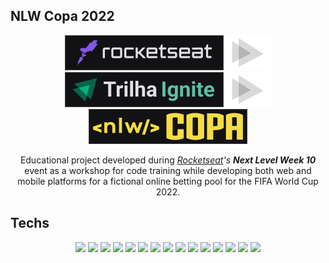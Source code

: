 ## NLW Copa 2022
<p align="center">
<img src="https://raw.githubusercontent.com/deltemp/nlw-copa-2022/main/web/src/assets/badges/rocketseat.svg"><img src="https://raw.githubusercontent.com/deltemp/nlw-copa-2022/main/web/src/assets/badges/arrow.svg"><img src="https://raw.githubusercontent.com/deltemp/nlw-copa-2022/main/web/src/assets/badges/trilhaignite.svg"><img src="https://raw.githubusercontent.com/deltemp/nlw-copa-2022/main/web/src/assets/badges/arrow.svg"><img src="https://raw.githubusercontent.com/deltemp/nlw-copa-2022/main/web/src/assets/badges/nlwcopa.svg">
</p>

<p align="center">
Educational project developed during <i><a href="https://rocketseat.com.br/" target="_new">Rocketseat</a>'s <strong>Next Level Week 10</strong></i> event as a workshop for code training while developing both web and mobile platforms for a fictional online betting pool for the FIFA World Cup 2022.
</p>

## Techs
<p align="center">
  <img src="https://img.shields.io/badge/Figma-F24E1E?style=for-the-badge&logo=figma&logoColor=white">
  <img src="https://img.shields.io/badge/JavaScript-F7DF1E?style=for-the-badge&logo=javascript&logoColor=black">
  <img src="https://img.shields.io/badge/TypeScript-3178C6?style=for-the-badge&logo=typescript&logoColor=white"/>
  <img src="https://img.shields.io/badge/Tailwind_CSS-06B6D4?style=for-the-badge&logo=tailwind-css&logoColor=white"/>
  <img src="https://img.shields.io/badge/Next.js-000000?style=for-the-badge&logo=nextdotjs&logoColor=white"/>
  <img src="https://img.shields.io/badge/Node.js-339933?style=for-the-badge&logo=nodedotjs&logoColor=white"/>
  <img src="https://img.shields.io/badge/React-61DAFB?style=for-the-badge&logo=react&logoColor=333333"/>
  <img src="https://img.shields.io/badge/React_Native-61DAFB?style=for-the-badge&logo=react&logoColor=333333"/>
  <img src="https://img.shields.io/badge/Expo-000020?style=for-the-badge&logo=expo&logoColor=white"/>
  <img src="https://img.shields.io/badge/Fastify.js-000000?style=for-the-badge&logo=fastify&logoColor=white"/>
  <img src="https://img.shields.io/badge/HTML5-E34F26?style=for-the-badge&logo=html5&logoColor=white"/>
  <img src="https://img.shields.io/badge/CSS3-1572B6?style=for-the-badge&logo=css3&logoColor=white"/>
  <img src="https://img.shields.io/badge/Insomnia-4000BF?style=for-the-badge&logo=insomnia&logoColor=white"/>
  <img src="https://img.shields.io/badge/Prisma-2D3748?style=for-the-badge&logo=Prisma&logoColor=white"/>
  <img src="https://img.shields.io/badge/SQLite-003B57?style=for-the-badge&logo=sqlite&logoColor=white"/>
</p>

